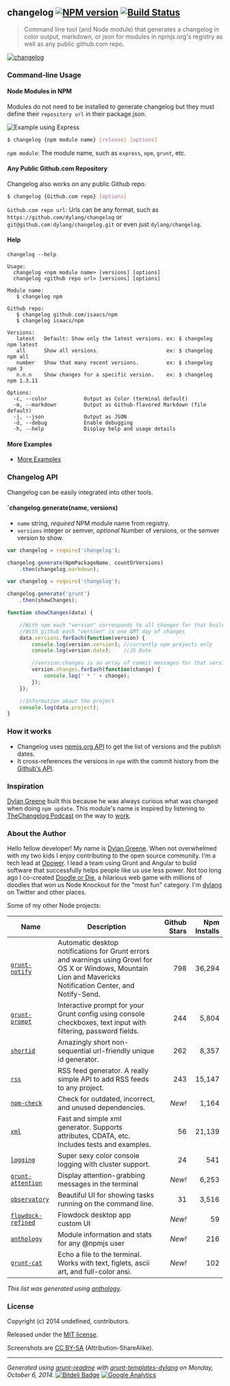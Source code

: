 ## changelog [![NPM version](https://badge.fury.io/js/changelog.png)](http://badge.fury.io/js/changelog)  [![Build Status](https://travis-ci.org/dylang/changelog.png)](https://travis-ci.org/dylang/changelog) 

> Command line tool (and Node module) that generates a changelog in color output, markdown, or json for modules in npmjs.org's registry as well as any public github.com repo.

[![changelog](https://nodei.co/npm/changelog.png?downloads=true "changelog")](https://nodei.co/npm/changelog)








### Command-line Usage


#### Node Modules in NPM


Modules do not need to be installed to generate changelog but they must define their `repository url` in their package.json.

![Example using Express](https://github.com/dylang/changelog/raw/master/examples/express.png)

```sh
$ changelog {npm module name} [release] [options]
```

`npm module`: The module name, such as `express`, `npm`, `grunt`, etc.


#### Any Public Github.com Repository

Changelog also works on any public Github repo.


```sh
$ changelog {Github.com repo} [options]
```

`Github.com repo url`: Urls can be any format, such as `https://github.com/dylang/changelog` or `git@github.com:dylang/changelog.git` or even just `dylang/changelog`.


#### Help


`changelog --help`


```
Usage:
  changelog <npm module name> [versions] [options]
  changelog <github repo url> [versions] [options]

Module name:
   $ changelog npm

Github repo:
   $ changelog github.com/isaacs/npm
   $ changelog isaacs/npm

Versions:
   latest   Default: Show only the latest versions. ex: $ changelog npm latest
   all      Show all versions.                      ex: $ changelog npm all
   number   Show that many recent versions.         ex: $ changelog npm 3
   n.n.n    Show changes for a specific version.    ex: $ changelog npm 1.3.11

Options:
  -c, --color            Output as Color (terminal default)
  -m, --markdown         Output as Github-flavored Markdown (file default)
  -j, --json             Output as JSON
  -d, --debug            Enable debugging
  -h, --help             Display help and usage details
```

#### More Examples


 * [More Examples](https://github.com/dylang/changelog/tree/master/examples)



### Changelog API

Changelog can be easily integrated into other tools.

#### `changelog.generate(name, versions)

* `name` string, _required_ NPM module name from registry.
* `versions` integer or semver, _optional_ Number of versions, or the semver version to show.


````js
var changelog = require('changelog');

changelog.generate(NpmPackageName, countOrVersions)
    .then(changelog.markdown);

````

````js
var changelog = require('changelog');

changelog.generate('grunt')
    .then(showChanges);

function showChanges(data) {

    //With npm each "version" corresponds to all changes for that build pushed on npm
    //With github each "version" is one GMT day of changes
    data.versions.forEach(function(version) {
        console.log(version.version); //currently npm projects only
        console.log(version.date);    //JS Date

        //version.changes is an array of commit messages for that version
        version.changes.forEach(function(change) {
            console.log(' * ' + change);
        });
    });

    //Information about the project
    console.log(data.project);
}
````


### How it works

 * Changelog uses [npmjs.org API](http://search.npmjs.org/) to get the list of versions and the publish dates.
 * It cross-references the versions in `npm` with the commit history from the [Github's API](http://developer.github.com/).


### Inspiration


[Dylan Greene](http://github.com/dylang) built this because he was always curious what was changed when doing `npm update`.
This module's name is inspired by listening to [TheChangelog Podcast](http://thechangelog.com/) on the way to [work](http://opower.com).






### About the Author

Hello fellow developer! My name is [Dylan Greene](https://github.com/dylang). When
not overwhelmed with my two kids I enjoy contributing to the open source community.
I'm a tech lead at [Opower](http://opower.com). I lead a team using Grunt and Angular to build software that
successfully helps people like us use less power.
Not too long ago I co-created [Doodle or Die](http://doodleordie.com), a hilarious web game with millions of
doodles that won us Node Knockout for the "most fun" category.
I'm [dylang](https://twitter.com/dylang) on Twitter and other places.

Some of my other Node projects:

| Name | Description | Github Stars | Npm Installs |
|---|---|--:|--:|
| [`grunt-notify`](https://github.com/dylang/grunt-notify) | Automatic desktop notifications for Grunt errors and warnings using Growl for OS X or Windows, Mountain Lion and Mavericks Notification Center, and Notify-Send. | 798 | 36,294 |
| [`grunt-prompt`](https://github.com/dylang/grunt-prompt) | Interactive prompt for your Grunt config using console checkboxes, text input with filtering, password fields. | 244 | 5,804 |
| [`shortid`](https://github.com/dylang/shortid) | Amazingly short non-sequential url-friendly unique id generator. | 262 | 8,357 |
| [`rss`](https://github.com/dylang/node-rss) | RSS feed generator. A really simple API to add RSS feeds to any project. | 243 | 15,147 |
| [`npm-check`](https://github.com/dylang/npm-check) | Check for outdated, incorrect, and unused dependencies. | _New!_ | 1,164 |
| [`xml`](https://github.com/dylang/node-xml) | Fast and simple xml generator. Supports attributes, CDATA, etc. Includes tests and examples. | 56 | 21,139 |
| [`logging`](https://github.com/dylang/logging) | Super sexy color console logging with cluster support. | 24 | 541 |
| [`grunt-attention`](https://github.com/dylang/grunt-attention) | Display attention-grabbing messages in the terminal | _New!_ | 6,253 |
| [`observatory`](https://github.com/dylang/observatory) | Beautiful UI for showing tasks running on the command line. | 31 | 3,516 |
| [`flowdock-refined`](https://github.com/dylang/flowdock-refined) | Flowdock desktop app custom UI | _New!_ | 59 |
| [`anthology`](https://github.com/dylang/anthology) | Module information and stats for any @npmjs user | _New!_ | 216 |
| [`grunt-cat`](https://github.com/dylang/grunt-cat) | Echo a file to the terminal. Works with text, figlets, ascii art, and full-color ansi. | _New!_ | 102 |

_This list was generated using [anthology](https://github.com/dylang/anthology)._


### License
Copyright (c) 2014 undefined, contributors.

Released under the [MIT license](https://tldrlegal.com/license/mit-license).

Screenshots are [CC BY-SA](http://creativecommons.org/licenses/by-sa/4.0/) (Attribution-ShareAlike).

***
_Generated using [grunt-readme](https://github.com/assemble/grunt-readme) with [grunt-templates-dylang](https://github.com/dylang/grunt-templates-dylang) on Monday, October 6, 2014._ [![Bitdeli Badge](https://d2weczhvl823v0.cloudfront.net/dylang/changelog/trend.png)](https://bitdeli.com/free "Bitdeli Badge") [![Google Analytics](https://ga-beacon.appspot.com/UA-4820261-3/dylang/changelog)](https://github.com/igrigorik/ga-beacon)

